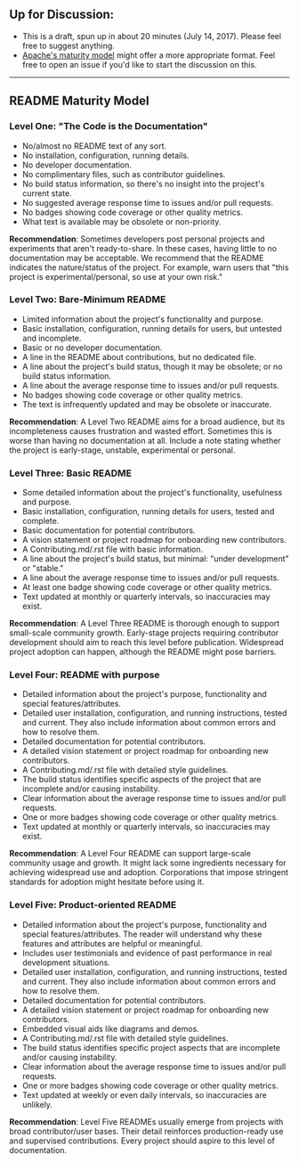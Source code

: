 ## Up for Discussion:
- This is a draft, spun up in about 20 minutes (July 14, 2017). Please feel free to suggest anything.
- [Apache's maturity model](https://community.apache.org/apache-way/apache-project-maturity-model.html) might offer a more appropriate format. Feel free to open an issue if you'd like to start the discussion on this.

*****
## README Maturity Model

### Level One: "The Code is the Documentation"
- No/almost no README text of any sort.
- No installation, configuration, running details.
- No developer documentation.
- No complimentary files, such as contributor guidelines.
- No build status information, so there's no insight into the project's current state.
- No suggested average response time to issues and/or pull requests.
- No badges showing code coverage or other quality metrics.
- What text is available may be obsolete or non-priority.

**Recommendation**: Sometimes developers post personal projects and experiments that aren't ready-to-share. In these cases, having little to no documentation may be acceptable. We recommend that the README indicates the nature/status of the project. For example, warn users that "this project is experimental/personal, so use at your own risk."

### Level Two: Bare-Minimum README
- Limited information about the project's functionality and purpose.
- Basic installation, configuration, running details for users, but untested and incomplete.
- Basic or no developer documentation.
- A line in the README about contributions, but no dedicated file.
- A line about the project's build status, though it may be obsolete; or no build status information.
- A line about the average response time to issues and/or pull requests.
- No badges showing code coverage or other quality metrics.
- The text is infrequently updated and may be obsolete or inaccurate.

**Recommendation**: A Level Two README aims for a broad audience, but its incompleteness causes frustration and wasted effort. Sometimes this is worse than having no documentation at all. Include a note stating whether the project is early-stage, unstable, experimental or personal.

### Level Three: Basic README
- Some detailed information about the project's functionality, usefulness and purpose.
- Basic installation, configuration, running details for users, tested and complete.
- Basic documentation for potential contributors.
- A vision statement or project roadmap for onboarding new contributors.
- A Contributing.md/.rst file with basic information.
- A line about the project's build status, but minimal: "under development" or "stable."
- A line about the average response time to issues and/or pull requests.
- At least one badge showing code coverage or other quality metrics.
- Text updated at monthly or quarterly intervals, so inaccuracies may exist.

**Recommendation**: A Level Three README is thorough enough to support small-scale community growth. Early-stage projects requiring contributor development should aim to reach this level before publication. Widespread project adoption can happen, although the README might pose barriers.

### Level Four: README with purpose
- Detailed information about the project's purpose, functionality and special features/attributes.
- Detailed user installation, configuration, and running instructions, tested and current. They also include information about common errors and how to resolve them.
- Detailed documentation for potential contributors.
- A detailed vision statement or project roadmap for onboarding new contributors.
- A Contributing.md/.rst file with detailed style guidelines.
- The build status identifies specific aspects of the project that are incomplete and/or causing instability.
- Clear information about the average response time to issues and/or pull requests.
- One or more badges showing code coverage or other quality metrics.
- Text updated at monthly or quarterly intervals, so inaccuracies may exist.

**Recommendation**: A Level Four README can support large-scale community usage and growth. It might lack some ingredients necessary for achieving widespread use and adoption. Corporations that impose stringent standards for adoption might hesitate before using it.

### Level Five: Product-oriented README
- Detailed information about the project's purpose, functionality and special features/attributes. The reader will understand why these features and attributes are helpful or meaningful.
- Includes user testimonials and evidence of past performance in real development situations.
- Detailed user installation, configuration, and running instructions, tested and current. They also include information about common errors and how to resolve them.
- Detailed documentation for potential contributors.
- A detailed vision statement or project roadmap for onboarding new contributors.
- Embedded visual aids like diagrams and demos.
- A Contributing.md/.rst file with detailed style guidelines.
- The build status identifies specific project aspects that are incomplete and/or causing instability.
- Clear information about the average response time to issues and/or pull requests.
- One or more badges showing code coverage or other quality metrics.
- Text updated at weekly or even daily intervals, so inaccuracies are unlikely.

**Recommendation**: Level Five READMEs usually emerge from projects with broad contributor/user bases. Their detail reinforces production-ready use and supervised contributions. Every project should aspire to this level of documentation.
